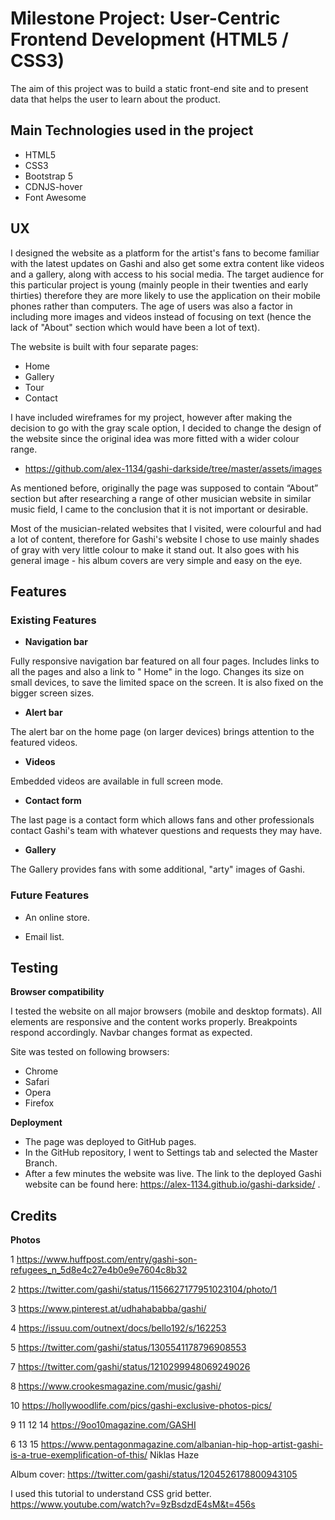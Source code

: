 # **Milestone Project: User-Centric Frontend Development (HTML5 / CSS3)**

The aim of this project was to build a static front-end site and to present data that helps the user to learn about the product.

## **Main Technologies used in the project**

* HTML5
* CSS3
* Bootstrap 5
* CDNJS-hover
* Font Awesome

## **UX**

I designed the website as a platform for the artist's fans to become familiar with the latest updates on Gashi and also get some extra content like videos and a gallery, along with access to his social media. The target audience for this particular project is young (mainly people in their twenties and early thirties) therefore they are more likely to use the application on their mobile phones rather than computers. The age of users was also a factor in including more images and videos instead of focusing on text (hence the lack of "About" section which would have been a lot of text).

The website is built with four separate pages:
* Home
* Gallery
* Tour 
* Contact

I have included wireframes for my project, however after making the decision to go with the gray scale option, I decided to change the design of the website since the original idea was more fitted with a wider colour range.
* https://github.com/alex-1134/gashi-darkside/tree/master/assets/images

As mentioned before, originally the page was supposed to contain “About” section but after researching a range of other musician website in similar music field, I came to the conclusion that it is not important or desirable. 

Most of the musician-related websites that I visited, were colourful and had a lot of content, therefore for Gashi's website I chose to use mainly shades of gray with very little colour to make it stand out. It also goes with his general image - his album covers are very simple and easy on the eye. 


## **Features**

### Existing Features

* **Navigation bar**

Fully responsive navigation bar featured on all four pages. Includes links to all the pages and also a link to " Home" in the logo. Changes its size on small devices, to save the limited space on the screen. It is also fixed on the bigger screen sizes.

* **Alert bar**
 
The alert bar on the home page (on larger devices) brings attention to the featured videos.

* **Videos**

Embedded videos are available in full screen mode. 

* **Contact form**

The last page is a contact form which allows fans and other professionals contact Gashi's team with whatever questions and requests they may have. 

* **Gallery**

The Gallery provides fans with some additional, "arty" images of Gashi.


### Future Features 

* An online store.

* Email list.


## **Testing**

**Browser compatibility**


I tested the  website on all major browsers (mobile and desktop formats). 
All elements are responsive and the content works properly.
Breakpoints respond accordingly.
Navbar changes format as expected.

Site was tested on following browsers:
* Chrome
* Safari
* Opera
* Firefox


**Deployment**

* The page was deployed to GitHub pages. 
* In the GitHub repository, I went to Settings tab and selected the Master Branch. 
* After a few minutes the website was live.
The link to the deployed Gashi website can be found here: https://alex-1134.github.io/gashi-darkside/ .


## **Credits**


**Photos**

1 https://www.huffpost.com/entry/gashi-son-refugees_n_5d8e4c27e4b0e9e7604c8b32

2 https://twitter.com/gashi/status/1156627177951023104/photo/1

3 https://www.pinterest.at/udhahababba/gashi/

4 https://issuu.com/outnext/docs/bello192/s/162253

5 https://twitter.com/gashi/status/1305541178796908553

7 https://twitter.com/gashi/status/1210299948069249026

8 https://www.crookesmagazine.com/music/gashi/

10 https://hollywoodlife.com/pics/gashi-exclusive-photos-pics/

9 11 12 14  https://9oo10magazine.com/GASHI

6 13 15  https://www.pentagonmagazine.com/albanian-hip-hop-artist-gashi-is-a-true-exemplification-of-this/ Niklas Haze

Album cover: https://twitter.com/gashi/status/1204526178800943105


I used this tutorial to understand CSS grid better. 
https://www.youtube.com/watch?v=9zBsdzdE4sM&t=456s
